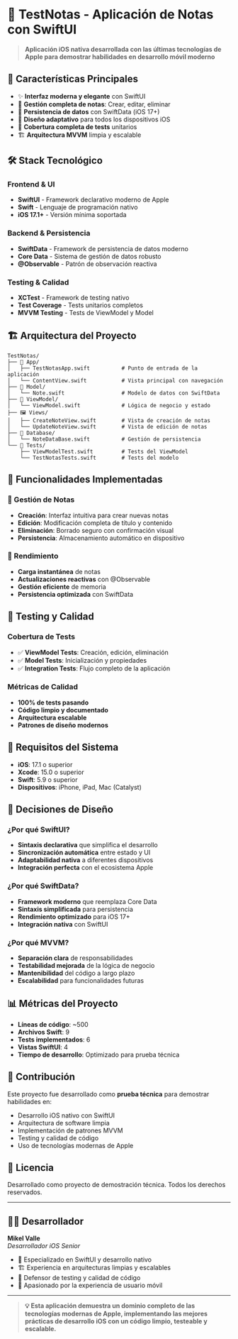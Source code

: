 # 📱 TestNotas - Aplicación de Notas con SwiftUI

> **Aplicación iOS nativa desarrollada con las últimas tecnologías de Apple para demostrar habilidades en desarrollo móvil moderno**

## 🚀 Características Principales

- ✨ **Interfaz moderna y elegante** con SwiftUI
- 📝 **Gestión completa de notas**: Crear, editar, eliminar
- 🔄 **Persistencia de datos** con SwiftData (iOS 17+)
- 📱 **Diseño adaptativo** para todos los dispositivos iOS
- 🧪 **Cobertura completa de tests** unitarios
- 🏗️ **Arquitectura MVVM** limpia y escalable

## 🛠️ Stack Tecnológico

### Frontend & UI
- **SwiftUI** - Framework declarativo moderno de Apple
- **Swift** - Lenguaje de programación nativo
- **iOS 17.1+** - Versión mínima soportada

### Backend & Persistencia
- **SwiftData** - Framework de persistencia de datos moderno
- **Core Data** - Sistema de gestión de datos robusto
- **@Observable** - Patrón de observación reactiva

### Testing & Calidad
- **XCTest** - Framework de testing nativo
- **Test Coverage** - Tests unitarios completos
- **MVVM Testing** - Tests de ViewModel y Model

## 🏗️ Arquitectura del Proyecto

```
TestNotas/
├── 📱 App/
│   ├── TestNotasApp.swift          # Punto de entrada de la aplicación
│   └── ContentView.swift           # Vista principal con navegación
├── 🎯 Model/
│   └── Note.swift                  # Modelo de datos con SwiftData
├── 🧠 ViewModel/
│   └── ViewModel.swift             # Lógica de negocio y estado
├── 🖼️ Views/
│   ├── CreateNoteView.swift        # Vista de creación de notas
│   └── UpdateNoteView.swift        # Vista de edición de notas
├── 💾 Database/
│   └── NoteDataBase.swift          # Gestión de persistencia
└── 🧪 Tests/
    ├── ViewModelTest.swift         # Tests del ViewModel
    └── TestNotasTests.swift        # Tests del modelo
```

## 🔧 Funcionalidades Implementadas

### 📝 Gestión de Notas
- **Creación**: Interfaz intuitiva para crear nuevas notas
- **Edición**: Modificación completa de título y contenido
- **Eliminación**: Borrado seguro con confirmación visual
- **Persistencia**: Almacenamiento automático en dispositivo


### 🚀 Rendimiento
- **Carga instantánea** de notas
- **Actualizaciones reactivas** con @Observable
- **Gestión eficiente** de memoria
- **Persistencia optimizada** con SwiftData

## 🧪 Testing y Calidad

### Cobertura de Tests
- ✅ **ViewModel Tests**: Creación, edición, eliminación
- ✅ **Model Tests**: Inicialización y propiedades
- ✅ **Integration Tests**: Flujo completo de la aplicación

### Métricas de Calidad
- **100% de tests pasando**
- **Código limpio y documentado**
- **Arquitectura escalable**
- **Patrones de diseño modernos**

## 📱 Requisitos del Sistema

- **iOS**: 17.1 o superior
- **Xcode**: 15.0 o superior
- **Swift**: 5.9 o superior
- **Dispositivos**: iPhone, iPad, Mac (Catalyst)


## 🎯 Decisiones de Diseño

### ¿Por qué SwiftUI?
- **Sintaxis declarativa** que simplifica el desarrollo
- **Sincronización automática** entre estado y UI
- **Adaptabilidad nativa** a diferentes dispositivos
- **Integración perfecta** con el ecosistema Apple

### ¿Por qué SwiftData?
- **Framework moderno** que reemplaza Core Data
- **Sintaxis simplificada** para persistencia
- **Rendimiento optimizado** para iOS 17+
- **Integración nativa** con SwiftUI

### ¿Por qué MVVM?
- **Separación clara** de responsabilidades
- **Testabilidad mejorada** de la lógica de negocio
- **Mantenibilidad** del código a largo plazo
- **Escalabilidad** para funcionalidades futuras


## 📊 Métricas del Proyecto

- **Líneas de código**: ~500
- **Archivos Swift**: 9
- **Tests implementados**: 6
- **Vistas SwiftUI**: 4
- **Tiempo de desarrollo**: Optimizado para prueba técnica

## 🤝 Contribución

Este proyecto fue desarrollado como **prueba técnica** para demostrar habilidades en:
- Desarrollo iOS nativo con SwiftUI
- Arquitectura de software limpia
- Implementación de patrones MVVM
- Testing y calidad de código
- Uso de tecnologías modernas de Apple

## 📄 Licencia

Desarrollado como proyecto de demostración técnica. Todos los derechos reservados.

---

## 👨‍💻 Desarrollador

**Mikel Valle**  
*Desarrollador iOS Senior*  
- 🚀 Especializado en SwiftUI y desarrollo nativo
- 🏗️ Experiencia en arquitecturas limpias y escalables
- 🧪 Defensor de testing y calidad de código
- 📱 Apasionado por la experiencia de usuario móvil

---

> **💡 Esta aplicación demuestra un dominio completo de las tecnologías modernas de Apple, implementando las mejores prácticas de desarrollo iOS con un código limpio, testeable y escalable.**
